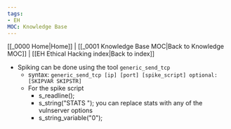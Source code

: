 ```yaml
---
tags:
- EH
MOC: Knowledge Base
---
```

[[_0000 Home|Home]] | [[_0001 Knowledge Base MOC|Back to Knowledge MOC]] | [[EH Ethical Hacking index|Back to index]]
- Spiking can be done using the tool `generic_send_tcp`
	- syntax: `generic_send_tcp [ip] [port] [spike_script] optional:[SKIPVAR SKIPSTR]`
	- For the spike script
		- s_readline();
		- s_string("STATS "); you can replace stats with any of the vulnserver options
		- s_string_variable("0");